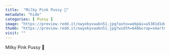 ```yaml
---
title:  "Milky Pink Pussy 🥰"
metadate: "hide"
categories: [ Pussy ]
image: "https://preview.redd.it/owyokyvaakn51.jpg?auto=webp&s=a5301d1dec98f6d45dd7b7ff9104ee0d8ab3b701"
thumb: "https://preview.redd.it/owyokyvaakn51.jpg?width=640&crop=smart&auto=webp&s=1fcacd3379809ff78fa20d00d66031550ceeab33"
visit: ""
---
```

Milky Pink Pussy 🥰
